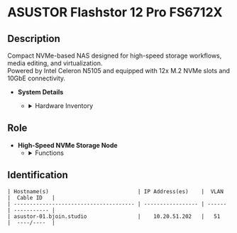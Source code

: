 # ASUSTOR Flashstor 12 Pro FS6712X

## Description
Compact NVMe-based NAS designed for high-speed storage workflows, media editing, and virtualization.  
Powered by Intel Celeron N5105 and equipped with 12x M.2 NVMe slots and 10GbE connectivity.

- **System Details**
    - <details>
        <summary>Hardware Inventory</summary>

        <details>
        <summary>CPU</summary>

            - Intel Celeron N5105 Quad-Core  
            - Base: 2.0 GHz, Burst: up to 2.9 GHz  
            - 10nm architecture with AES-NI

        </details>

        <details>
        <summary>Memory</summary>

            - 4GB DDR4 SO-DIMM  
            - Expandable up to 16GB

        </details>

        <details>
        <summary>Storage</summary>

            - 12× M.2 NVMe PCIe Gen3 x4 slots (2280)  
            - Supports RAID 0, 1, 5, 6, 10, JBOD, Single  
            - Internal file systems: Btrfs, EXT4  
            - External file systems: EXT4, NTFS, FAT32, HFS+, exFAT

        </details>

        <details>
        <summary>Network Interfaces</summary>

            - 1× 10GbE RJ45 (supports 100/1000/2500/5000/10000 Mbps)

        </details>

        <details>
        <summary>Connectivity</summary>

            - 2× USB 3.2 Gen 2 Type-A  
            - 2× USB 2.0  
            - 1× HDMI 2.0b (4K 60Hz)  
            - 1× S/PDIF Optical Audio

        </details>

        <details>
        <summary>Power & Cooling</summary>

            - External power adapter  
            - Silent fan with efficient air duct design  
            - Typical consumption: ~30W

        </details>

        <details>
        <summary>Form Factor</summary>

            - Desktop chassis  
            - Dimensions: 227 × 225 × 136 mm  
            - Weight: 3.6 kg

        </details>

        <details>
        <summary>Operating System</summary>

            - ADM 4.2  
            - [User Manual](https://downloadgb.asustor.com/download/docs/User_Guide/ADM427/ASUSTOR_NAS_USER_GUIDE_ENU_4.2.7.0307.pdf?20230512)

        </details>

    </details>

## Role
- **High-Speed NVMe Storage Node**
    - <details>
        <summary>Functions</summary>

        - Ideal for media editing, Final Cut Pro libraries, and game storage  
        - Supports iSCSI, SMB, NFS, and AFP  
        - Snapshot, backup, and cloud sync features  
        - Roon Server and high-res audio playback via S/PDIF

        </details>
    </details>

## Identification
```
| Hostname(s)                            | IP Address(es)    |  VLAN  |  Cable ID   |
| -------------------------------------- | ----------------- | ------ | ----------- |
| asustor-01.bjoin.studio                |    10.20.51.202   |   51   |  ----/----  |
```
